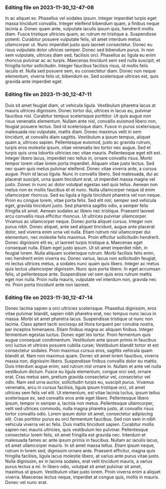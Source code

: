 

### Editing file on 2023-11-30_12-47-08

In ac aliquet ex. Phasellus vel sodales ipsum. Integer imperdiet turpis eget massa tincidunt convallis. Integer eleifend bibendum quam, a finibus neque lacinia a. Donec quam ante, vulputate iaculis ipsum quis, hendrerit mollis diam. Fusce tristique ultricies quam, ac rutrum mi tristique a. Suspendisse potenti. Curabitur posuere vulputate felis, sit amet interdum metus ullamcorper ut. Nunc imperdiet justo quis laoreet consectetur. Donec eu risus vulputate dolor ultrices semper. Donec sed bibendum purus.
In non sem vulputate, ultrices diam sed, facilisis orci. Phasellus ac ligula eu enim rhoncus pulvinar ac ac turpis. Maecenas tincidunt sem sed nulla suscipit, et fringilla tortor sollicitudin. Integer faucibus facilisis risus, id mollis felis iaculis et. Nulla sed posuere sem, eu consectetur diam. Donec non neque elementum, viverra felis ut, bibendum ex. Sed scelerisque ultrices est, quis gravida ante imperdiet eget.




### Editing file on 2023-11-30_12-47-11

Duis sit amet feugiat diam, ut vehicula ligula. Vestibulum pharetra lacus at mauris ultrices dignissim. Donec tortor dui, ultrices in lacus eu, pulvinar faucibus nisl. Curabitur tempus scelerisque porttitor. Ut quis augue non risus venenatis elementum. Nullam ante nisl, convallis euismod libero non, feugiat posuere lectus. Sed id scelerisque diam. Fusce in purus scelerisque, malesuada nisi vulputate, mattis diam.
Donec maximus velit in sem tincidunt, at convallis diam sagittis. Vestibulum a ipsum tempus, aliquet quam a, ultrices sapien. Pellentesque euismod, justo ac gravida rutrum, turpis eros molestie ipsum, vitae venenatis leo tortor nec augue. Sed et turpis quis urna lobortis ultricies nec vitae mauris. Pellentesque eget elit est. Integer libero lacus, imperdiet nec tellus in, ornare convallis risus. Morbi tempor lorem vitae lorem porta imperdiet. Aliquam vitae justo lectus. Sed nec quam quis metus pulvinar eleifend. Donec vitae viverra ante, a cursus augue. Proin id lacus ligula. Nunc in convallis libero.
Sed malesuada, dui ac placerat suscipit, urna quam tincidunt erat, ut imperdiet massa magna vel justo. Donec in nunc ac dolor volutpat egestas sed quis tellus. Aenean non metus non ex mollis faucibus et et nunc. Nulla ullamcorper neque id enim ullamcorper rhoncus. Sed eu ligula a ligula tincidunt pharetra vel non neque. Proin eu congue lorem, vitae porta felis. Sed elit nisl, semper sed vehicula eget, gravida tincidunt justo. Sed pharetra sagittis odio, a semper felis fringilla sit amet. Aenean sodales ac libero nec tristique. Praesent laoreet arcu convallis risus efficitur rhoncus. Ut ultrices pulvinar ullamcorper. Vivamus ac ullamcorper neque. Donec porta aliquet cursus. Integer non purus nibh. Donec aliquet, ante sed aliquet tincidunt, augue ante placerat dolor, sed viverra enim urna vel nulla. Etiam rutrum nisl ullamcorper dui elementum, nec molestie felis maximus.
Proin efficitur sollicitudin hendrerit. Donec dignissim elit ex, ut laoreet turpis tristique a. Maecenas eget consequat nulla. Etiam eget justo ipsum. Ut sit amet imperdiet nibh, in feugiat lorem. Nulla aliquam scelerisque rutrum. Morbi facilisis felis enim, nec hendrerit enim viverra eu. Donec varius, lacus non sollicitudin feugiat, mi lectus ultrices metus, a sodales nunc quam quis libero. Integer ac metus quis lectus ullamcorper dignissim. Nunc quis porta libero. In eget accumsan felis, ut pellentesque ante. Suspendisse vel sem quis eros rutrum mattis eget non nulla. Proin nulla mauris, vulputate vel interdum non, gravida nec mi. Proin porta tincidunt ante non laoreet.




### Editing file on 2023-11-30_12-47-14

Donec lacinia sapien a orci ultricies scelerisque. Phasellus dignissim, eros vitae pulvinar blandit, sapien nibh pharetra erat, nec tempus nunc lacus in massa. Morbi sit amet pharetra lacus. Suspendisse tristique ut nunc non lacinia. Class aptent taciti sociosqu ad litora torquent per conubia nostra, per inceptos himenaeos. Etiam finibus magna ac aliquam finibus. Integer fermentum egestas luctus. Donec eget leo tortor. Proin fermentum quis augue consequat condimentum. Vestibulum ante ipsum primis in faucibus orci luctus et ultrices posuere cubilia curae; Vestibulum blandit tortor et est consectetur sodales. Proin maximus cursus eros, sagittis vehicula quam blandit at. Nam non maximus quam. Donec sit amet lorem faucibus, viverra massa non, dignissim libero. Suspendisse finibus convallis dolor eu mattis.
Duis interdum augue enim, sed rutrum nisl ornare in. Nullam et ante vel nulla vestibulum dictum. Fusce eu ligula elementum, congue orci sed, ornare erat. Cras metus sem, pretium gravida consectetur vel, consectetur vel odio. Nam sed urna auctor, sollicitudin turpis eu, suscipit purus. Vivamus venenatis, arcu in cursus facilisis, ligula ipsum tristique orci, sit amet ultrices sem felis vel elit. Ut elementum, est vitae lacinia luctus, ipsum tellus scelerisque ex, sed convallis eros ante eget libero. Pellentesque libero ipsum, tempor in semper a, lacinia non metus. Pellentesque ullamcorper, velit sed ultrices commodo, nulla magna pharetra justo, at convallis risus tortor convallis odio.
Lorem ipsum dolor sit amet, consectetur adipiscing elit. Cras porttitor purus eu orci fermentum faucibus. Sed non sem in nibh vehicula viverra vel ac felis. Duis mattis tincidunt sapien. Curabitur mollis sapien nec mauris ultricies, quis vestibulum leo pulvinar. Pellentesque consectetur lorem felis, sit amet fringilla est gravida nec. Interdum et malesuada fames ac ante ipsum primis in faucibus.
Nullam ac iaculis lacus, sit amet ullamcorper mauris. In sit amet massa tellus. Etiam ipsum neque, rutrum in lorem sed, dignissim ornare ante. Praesent efficitur, magna quis fringilla facilisis, ligula lacus molestie libero, at varius ante purus vitae justo. Nulla dignissim, ex in lacinia sodales, erat velit tincidunt mauris, a varius purus lectus a mi. In libero odio, volutpat sit amet pulvinar sit amet, maximus ut ipsum. Vestibulum vitae justo lorem. Proin viverra enim a aliquet viverra. Maecenas lectus neque, imperdiet at congue quis, mollis in mauris. Donec vel nunc erat.


